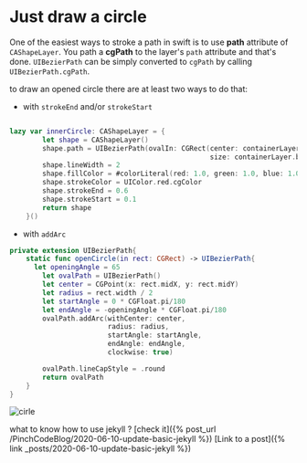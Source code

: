 # Just draw a circle

One of the easiest ways to stroke a path in swift is to use **path** attribute of
 `CAShapeLayer`. You path a **cgPath** to the layer's `path` attribute and that's
 done. `UIBezierPath` can be simply converted to `cgPath` by calling `UIBezierPath.cgPath`.



to draw an opened circle there are at least two ways to do that:
- with `strokeEnd` and/or `strokeStart`

```swift

lazy var innerCircle: CAShapeLayer = {
        let shape = CAShapeLayer()
        shape.path = UIBezierPath(ovalIn: CGRect(center: containerLayer.bounds.center,
                                                 size: containerLayer.bounds.size.rescale(.innerCircleRatio))).cgPath
        shape.lineWidth = 2
        shape.fillColor = #colorLiteral(red: 1.0, green: 1.0, blue: 1.0, alpha: 1.0).cgColor
        shape.strokeColor = UIColor.red.cgColor
        shape.strokeEnd = 0.6
        shape.strokeStart = 0.1
        return shape
    }()
```
- with `addArc`

```swift
private extension UIBezierPath{
    static func openCircle(in rect: CGRect) -> UIBezierPath{
      let openingAngle = 65
        let ovalPath = UIBezierPath()
        let center = CGPoint(x: rect.midX, y: rect.midY)
        let radius = rect.width / 2
        let startAngle = 0 * CGFloat.pi/180
        let endAngle = -openingAngle * CGFloat.pi/180
        ovalPath.addArc(withCenter: center,
                        radius: radius,
                        startAngle: startAngle,
                        endAngle: endAngle,
                        clockwise: true)

        ovalPath.lineCapStyle = .round
        return ovalPath
    }
}
```
![cirle](/PinchCodeBlog/assets/img/circle.png)


what to know how to use jekyll ? [check it]({% post_url /PinchCodeBlog/2020-06-10-update-basic-jekyll %}) 
[Link to a post]({% link _posts/2020-06-10-update-basic-jekyll %})